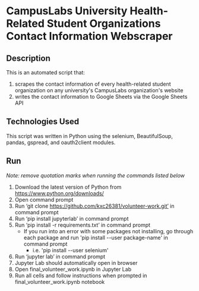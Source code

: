 # CampusLabs University Health-Related Student Organizations Contact Information Webscraper

## Description
This is an automated script that:
1. scrapes the contact information of every health-related student organization on any university's CampusLabs organization's website
2. writes the contact information to Google Sheets via the Google Sheets API

## Technologies Used
This script was written in Python using the selenium, BeautifulSoup, pandas, gspread, and oauth2client modules.

## Run
*Note: remove quotation marks when running the commands listed below*
1. Download the latest version of Python from https://www.python.org/downloads/ 
2. Open command prompt
3. Run ‘git clone https://github.com/kxc26381/volunteer-work.git’ in command prompt
4. Run ‘pip install jupyterlab’ in command prompt
5. Run ‘pip install -r requirements.txt’ in command prompt
    - If you run into an error with some packages not installing, go through each package and run 'pip install --user package-name' in command prompt
        - i.e. 'pip install --user selenium'
6. Run ‘jupyter lab’ in command prompt
7. Jupyter Lab should automatically open in browser
8. Open final_volunteer_work.ipynb in Jupyter Lab
9. Run all cells and follow instructions when prompted in final_volunteer_work.ipynb notebook

